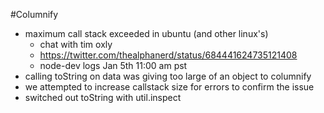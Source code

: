#Columnify

* maximum call stack exceeded in ubuntu (and other linux's)
  - chat with tim oxly
  - https://twitter.com/thealphanerd/status/684441624735121408
  - node-dev logs Jan 5th 11:00 am pst
* calling toString on data was giving too large of an object to columnify
* we attempted to increase callstack size for errors to confirm the issue
* switched out toString with util.inspect
